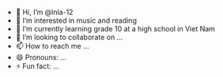 - 👋 Hi, I’m @lnla-12
- 👀 I’m interested in music and reading
- 🌱 I’m currently learning grade 10 at a high school in Viet Nam
- 💞️ I’m looking to collaborate on ...
- 📫 How to reach me ...
- 😄 Pronouns: ...
- ⚡ Fun fact: ...

<!---
lnla-12/lnla-12 is a ✨ special ✨ repository because its `README.md` (this file) appears on your GitHub profile.
You can click the Preview link to take a look at your changes.
--->
